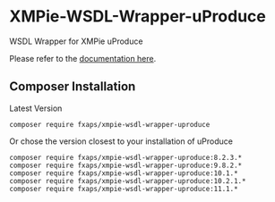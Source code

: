 # XMPie-WSDL-Wrapper-uProduce

WSDL Wrapper for XMPie uProduce

Please refer to the [documentation here](https://github.com/fxaps/XMPie-WSDL-Wrapper-Documentation).

## Composer Installation

Latest Version

```
composer require fxaps/xmpie-wsdl-wrapper-uproduce
```

Or chose the version closest to your installation of uProduce

```angular2html
composer require fxaps/xmpie-wsdl-wrapper-uproduce:8.2.3.*
composer require fxaps/xmpie-wsdl-wrapper-uproduce:9.8.2.*
composer require fxaps/xmpie-wsdl-wrapper-uproduce:10.1.*
composer require fxaps/xmpie-wsdl-wrapper-uproduce:10.2.1.*
composer require fxaps/xmpie-wsdl-wrapper-uproduce:11.1.*
```
